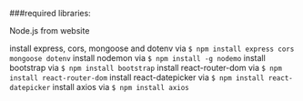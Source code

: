 ###required libraries:

Node.js from website

install express, cors, mongoose and dotenv via  `$ npm install express cors mongoose dotenv`
install nodemon         via `$ npm install -g nodemo`
install bootstrap       via `$ npm install bootstrap`
install react-router-dom via `$ npm install react-router-dom`
install react-datepicker via `$ npm install react-datepicker`
install axios via `$ npm install axios`
